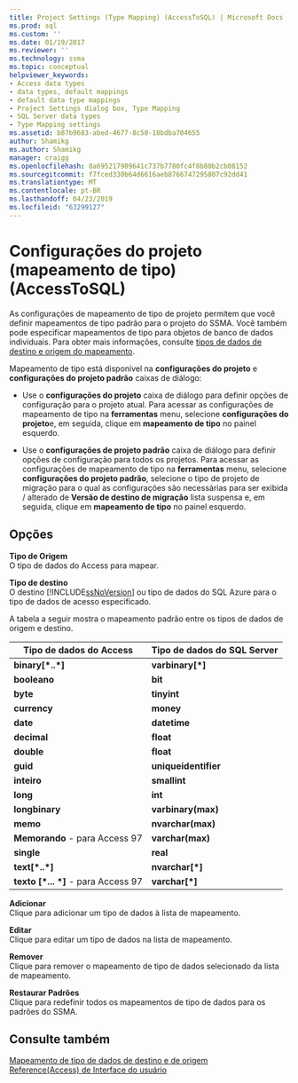 ```yaml
---
title: Project Settings (Type Mapping) (AccessToSQL) | Microsoft Docs
ms.prod: sql
ms.custom: ''
ms.date: 01/19/2017
ms.reviewer: ''
ms.technology: ssma
ms.topic: conceptual
helpviewer_keywords:
- Access data types
- data types, default mappings
- default data type mappings
- Project Settings dialog box, Type Mapping
- SQL Server data types
- Type Mapping settings
ms.assetid: b87b9683-abed-4677-8c50-18bdba704655
author: Shamikg
ms.author: Shamikg
manager: craigg
ms.openlocfilehash: 8a695217909641c737b7780fc4f8b80b2cb08152
ms.sourcegitcommit: f7fced330b64d6616aeb8766747295807c92dd41
ms.translationtype: MT
ms.contentlocale: pt-BR
ms.lasthandoff: 04/23/2019
ms.locfileid: "63299127"
---
```

# <a name="project-settings-type-mapping-accesstosql"></a>Configurações do projeto (mapeamento de tipo) (AccessToSQL)
As configurações de mapeamento de tipo de projeto permitem que você definir mapeamentos de tipo padrão para o projeto do SSMA. Você também pode especificar mapeamentos de tipo para objetos de banco de dados individuais. Para obter mais informações, consulte [tipos de dados de destino e origem do mapeamento](mapping-source-and-target-data-types-accesstosql.md).  
  
Mapeamento de tipo está disponível na **configurações do projeto** e **configurações do projeto padrão** caixas de diálogo:  
  
-   Use o **configurações do projeto** caixa de diálogo para definir opções de configuração para o projeto atual. Para acessar as configurações de mapeamento de tipo na **ferramentas** menu, selecione **configurações do projeto**e, em seguida, clique em **mapeamento de tipo** no painel esquerdo.  
  
-   Use o **configurações de projeto padrão** caixa de diálogo para definir opções de configuração para todos os projetos. Para acessar as configurações de mapeamento de tipo na **ferramentas** menu, selecione **configurações do projeto padrão**, selecione o tipo de projeto de migração para o qual as configurações são necessárias para ser exibida / alterado de  **Versão de destino de migração** lista suspensa e, em seguida, clique em **mapeamento de tipo** no painel esquerdo.  
  
## <a name="options"></a>Opções  
**Tipo de Origem**  
O tipo de dados do Access para mapear.  
  
**Tipo de destino**  
O destino [!INCLUDE[ssNoVersion](../../includes/ssnoversion-md.md)] ou tipo de dados do SQL Azure para o tipo de dados de acesso especificado.  
  
A tabela a seguir mostra o mapeamento padrão entre os tipos de dados de origem e destino.  
  
|Tipo de dados do Access|Tipo de dados do SQL Server|  
|--------------------|------------------------|  
|**binary[\*..\*]**|**varbinary[\*]**|  
|**booleano**|**bit**|  
|**byte**|**tinyint**|  
|**currency**|**money**|  
|**date**|**datetime**|  
|**decimal**|**float**|  
|**double**|**float**|  
|**guid**|**uniqueidentifier**|  
|**inteiro**|**smallint**|  
|**long**|**int**|  
|**longbinary**|**varbinary(max)**|  
|**memo**|**nvarchar(max)**|  
|**Memorando** - para Access 97|**varchar(max)**|  
|**single**|**real**|  
|**text[\*..\*]**|**nvarchar[\*]**|  
|**texto [\*... \*]** - para Access 97|**varchar[\*]**|  
  
**Adicionar**  
Clique para adicionar um tipo de dados à lista de mapeamento.  
  
**Editar**  
Clique para editar um tipo de dados na lista de mapeamento.  
  
**Remover**  
Clique para remover o mapeamento de tipo de dados selecionado da lista de mapeamento.  
  
**Restaurar Padrões**  
Clique para redefinir todos os mapeamentos de tipo de dados para os padrões do SSMA.  
  
## <a name="see-also"></a>Consulte também  
[Mapeamento de tipo de dados de destino e de origem](mapping-source-and-target-data-types-accesstosql.md)  
[Reference(Access) de Interface do usuário](https://msdn.microsoft.com/af24c303-4a41-449b-9c86-d6558a97e839)  
  

